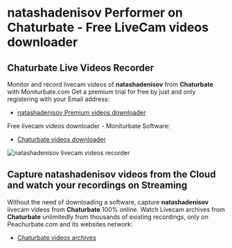 # natashadenisov Performer on Chaturbate - Free LiveCam videos downloader

## Chaturbate Live Videos Recorder

Monitor and record livecam videos of **natashadenisov** from **Chaturbate** with Moniturbate.com
Get a premium trial for free by just and only registering with your Email address:
* [natashadenisov Premium videos downloader](https://moniturbate.com/request-demo-licence-key.html)

Free livecam videos downloader - Moniturbate Software:
* [Chaturbate videos downloader](https://moniturbate.com/moniturbate-download-software.html)

![natashadenisov livecam videos recorder](https://peachurnet.com/templates/moniturbate-software.png)


## Capture natashadenisov videos from the Cloud and watch your recordings on Streaming

Without the need of downloading a software, capture **natashadenisov** livecam videos from **Chaturbate** 100% online.
Watch Livecam archives from **Chaturbate** unlimitedly from thousands of existing recordings, only on Peachurbate.com and its websites network:
* [Chaturbate videos archives](https://peachurnet.com/)